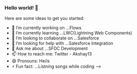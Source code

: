 ### Hello world! 👋



Here are some ideas to get you started:

- 🔭 I’m currently working on ...Flows
- 🌱 I’m currently learning ...LWC(Lightning Web Components)
- 👯 I’m looking to collaborate on ...Salesforce
- 🤔 I’m looking for help with ...Salesforce Integration
- 💬 Ask me about ...SFDC Development 
- 📫 How to reach me: Twitter - Akshay13
- 😄 Pronouns: He/is
- ⚡ Fun fact: ...Listning songs while coding
-->

